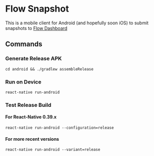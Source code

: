 # Flow Snapshot

This is a mobile client for Android (and hopefully soon iOS) to submit snapshots to [Flow Dashboard](https://github.com/onejgordon/flow-dashboard/)

## Commands

### Generate Release APK

`cd android && ./gradlew assembleRelease`

### Run on Device

`react-native run-android`

### Test Release Build

#### For React-Native 0.39.x

`react-native run-android --configuration=release`

#### For more recent versions

`react-native run-android --variant=release`